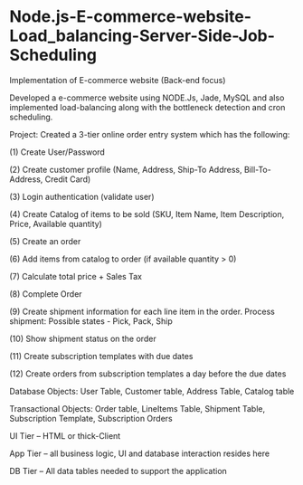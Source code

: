 # Node.js-E-commerce-website-Load_balancing-Server-Side-Job-Scheduling
Implementation of E-commerce website (Back-end focus)

Developed a e-commerce website using NODE.Js, Jade, MySQL and also implemented load-balancing along with the bottleneck detection and cron scheduling.

Project:
Created a 3-tier online order entry system which has the following:

(1)	Create User/Password

(2)	Create customer profile (Name, Address, Ship-To Address, Bill-To-Address, Credit Card)

(3)	Login authentication (validate user)

(4)	Create Catalog of items to be sold (SKU, Item Name, Item Description, Price, Available quantity)

(5)	Create an order

(6)	Add items from catalog to order (if available quantity > 0)

(7)	Calculate total price + Sales Tax

(8)	Complete Order

(9)	Create shipment information for each line item in the order. Process shipment: Possible states - Pick, Pack, Ship 

(10) Show shipment status  on the order

(11) Create subscription templates with due dates

(12) Create orders from subscription templates a day before the due dates

Database Objects: User Table, Customer table, Address Table, Catalog table

Transactional Objects: Order table, LineItems Table, Shipment Table, Subscription Template, Subscription Orders

UI Tier – HTML or thick-Client

App Tier – all business logic, UI and database interaction resides here

DB Tier – All data tables needed to support the application
